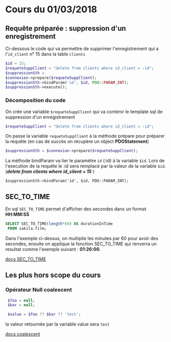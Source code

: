 # Cours du 01/03/2018

## Requête préparée : suppression d'un enregistrement
Ci-dessous le code qui va permettre de supprimer l'enregistrement qui a l'`id_client` n° 15 dans la table `clients`

```php
$id = 15;
$requeteSuppClient = "delete from clients where id_client = :id";
$suppressionSth =
$connexion->prepare($requeteSuppClient);
$suppressionSth->bindParam('id', $id, PDO::PARAM_INT);
$suppressionSth->execute();
```
### Décomposition du code
On crée une variable `$requeteSuppClient` qui va contenir le template sql de suppression d'un enregistrement

```php
$requeteSuppClient = "delete from clients where id_client = :id";
```

On passe la variable `requeteSuppClient` à la méthode prépare pour préparer la requête (en cas de succès on récupère un object **PDOStatement**)

```php
$suppressionSth = $connexion->prepare($requeteSuppClient);
```

La méthode bindParam va lier le paramètre `id` (:id) à la variable `$id`. Lors de l'execution de la requête le :id sera remplacé par la valeur de la variable `$id`.
(***delete from clients where id_client = 15*** )

```
$suppressionSth->bindParam('id', $id, PDO::PARAM_INT);
```


## SEC_TO_TIME

En sql `SEC_TO_TIME` permet d'afficher des secondes dans un format **HH:MM:SS**

```sql
SELECT SEC_TO_TIME(length*60) AS durationInTime
 FROM sakila.film;
```
Dans l'exemple ci-dessus, on multiplie les minutes par 60 pour avoir des secondes, ensuite on applique la fonction SEC_TO_TIME qui renverra un resultat comme l'exemple suivant : **01:26:00**.

[docs SEC_TO_TIME](http://sql.sh/fonctions/sec_to_time)

## Les plus hors scope du cours

### Opérateur Null coalescent

```php
 $foo = null;
 $bar = null;

 $value = $foo ?? $bar ?? 'test';
```
la valeur retournée par la variable value sera `test`

[docs coalescent ](http://php.net/manual/fr/migration70.new-features.php#migration70.new-features.null-coalesce-op)
